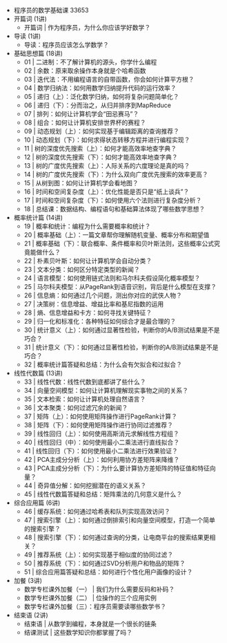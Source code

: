 - 程序员的数学基础课 33653
- 开篇词 (1讲)
	- 开篇词 | 作为程序员，为什么你应该学好数学？
- 导读 (1讲)
	- 导读：程序员应该怎么学数学？
- 基础思想篇 (18讲)
	- 01 | 二进制：不了解计算机的源头，你学什么编程
	- 02 | 余数：原来取余操作本身就是个哈希函数
	- 03 | 迭代法：不用编程语言的自带函数，你会如何计算平方根？
	- 04 | 数学归纳法：如何用数学归纳提升代码的运行效率？
	- 05 | 递归（上）：泛化数学归纳，如何将复杂问题简单化？
	- 06 | 递归（下）：分而治之，从归并排序到MapReduce
	- 07 | 排列：如何让计算机学会“田忌赛马”？
	- 08 | 组合：如何让计算机安排世界杯的赛程？
	- 09 | 动态规划（上）：如何实现基于编辑距离的查询推荐？
	- 10 | 动态规划（下）：如何求得状态转移方程并进行编程实现？
	- 11 | 树的深度优先搜索（上）：如何才能高效率地查字典？
	- 12 | 树的深度优先搜索（下）：如何才能高效率地查字典？
	- 13 | 树的广度优先搜索（上）：人际关系的六度理论是真的吗？
	- 14 | 树的广度优先搜索（下）：为什么双向广度优先搜索的效率更高？
	- 15 | 从树到图：如何让计算机学会看地图？
	- 16 | 时间和空间复杂度（上）：优化性能是否只是“纸上谈兵”？
	- 17 | 时间和空间复杂度（下）：如何使用六个法则进行复杂度分析？
	- 18 | 总结课：数据结构、编程语句和基础算法体现了哪些数学思想？
- 概率统计篇 (14讲)
	- 19 | 概率和统计：编程为什么需要概率和统计？
	- 20 | 概率基础（上）：一篇文章帮你理解随机变量、概率分布和期望值
	- 21 | 概率基础（下）：联合概率、条件概率和贝叶斯法则，这些概率公式究竟能做什么？
	- 22 | 朴素贝叶斯：如何让计算机学会自动分类？
	- 23 | 文本分类：如何区分特定类型的新闻？
	- 24 | 语言模型：如何使用链式法则和马尔科夫假设简化概率模型？
	- 25 | 马尔科夫模型：从PageRank到语音识别，背后是什么模型在支撑？
	- 26 | 信息熵：如何通过几个问题，测出你对应的武侠人物？
	- 27 | 决策树：信息增益、增益比率和基尼指数的运用
	- 28 | 熵、信息增益和卡方：如何寻找关键特征？
	- 29 | 归一化和标准化：各种特征如何综合才是最合理的？
	- 30 | 统计意义（上）：如何通过显著性检验，判断你的A/B测试结果是不是巧合？
	- 31 | 统计意义（下）：如何通过显著性检验，判断你的A/B测试结果是不是巧合？
	- 32 | 概率统计篇答疑和总结：为什么会有欠拟合和过拟合？
- 线性代数篇 (13讲)
	- 33 | 线性代数：线性代数到底都讲了些什么？
	- 34 | 向量空间模型：如何让计算机理解现实事物之间的关系？
	- 35 | 文本检索：如何让计算机处理自然语言？
	- 36 | 文本聚类：如何过滤冗余的新闻？
	- 37 | 矩阵（上）：如何使用矩阵操作进行PageRank计算？
	- 38 | 矩阵（下）：如何使用矩阵操作进行协同过滤推荐？
	- 39 | 线性回归（上）：如何使用高斯消元求解线性方程组？
	- 40 | 线性回归（中）：如何使用最小二乘法进行直线拟合？
	- 41 | 线性回归（下）：如何使用最小二乘法进行效果验证？
	- 42 | PCA主成分分析（上）：如何利用协方差矩阵来降维？
	- 43 | PCA主成分分析（下）：为什么要计算协方差矩阵的特征值和特征向量？
	- 44 | 奇异值分解：如何挖掘潜在的语义关系？
	- 45 | 线性代数篇答疑和总结：矩阵乘法的几何意义是什么？
- 综合应用篇 (6讲)
	- 46 | 缓存系统：如何通过哈希表和队列实现高效访问？
	- 47 | 搜索引擎（上）：如何通过倒排索引和向量空间模型，打造一个简单的搜索引擎？
	- 48 | 搜索引擎（下）：如何通过查询的分类，让电商平台的搜索结果更相关？
	- 49 | 推荐系统（上）：如何实现基于相似度的协同过滤？
	- 50 | 推荐系统（下）：如何通过SVD分析用户和物品的矩阵？
	- 51 | 综合应用篇答疑和总结：如何进行个性化用户画像的设计？
- 加餐 (3讲)
	- 数学专栏课外加餐（一） | 我们为什么需要反码和补码？
	- 数学专栏课外加餐（二） | 位操作的三个应用实例
	- 数学专栏课外加餐（三）：程序员需要读哪些数学书？
- 结束语 (2讲)
	- 结束语 | 从数学到编程，本身就是一个很长的链条
	- 结课测试 | 这些数学知识你都掌握了吗？